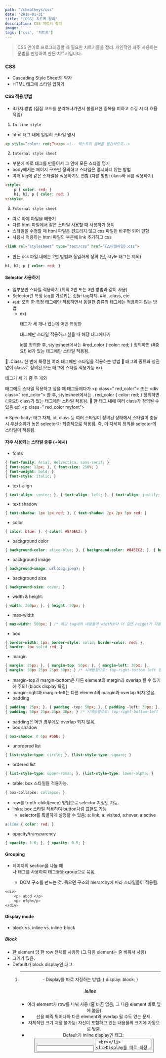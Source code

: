 ```yaml
---
path: "/cheatkeys/css"
date: '2018-01-31'
title: "[CSS] 치트키 정리"
description: CSS 치트키 정리
image: ''
tags: ['css', '치트키']
---
```

> CSS 언어로 프로그래밍할 때 필요한 치트키들을 정리.
> 개인적인 자주 사용하는 문법을 반영하여 만든 치트키입니다.

### CSS
- Cascading Style Sheet의 약자
- HTML 태그에 스타일 입히기

#### CSS 적용 방법
- 3가지 방법 (점점 코드를 분리해나가면서 불필요한 중복을 피하고 수정 시 더 효율적임)
1. `In-line style`
  - html 태그 내에 일일히 스타일 명시
```html
<p style=”color: red;”></p> <!-- 텍스트의 글씨를 빨간색으로-->
```

2. `Internal style sheet`
  - <head> 부분에 따로 <style></style> 태그를 만들어서 그 안에 모든 스타일 명시
  - body에서는 페이지 구조만 정의하고 스타일은 명시하지 않는 방법
  - 여러 tag에 같은 스타일을 적용하기도 편함 (다른 방법: class와 id를 적용하기)
```html
<style>
	p { color: red; }
    h1, h2, p { color: red; }
</style>
```
3. `External style sheet`
  - 따로 아예 파일을 빼놓기
  - 다른 html 파일에서 같은 스타일 사용할 때 사용하기 용이
  - 스타일을 수정할 때 html 파일은 건드리지 않고 css 파일만 바꾸면 되어 편함
  - 사용시 적용하는 html 파일의 <head> 부분에 link 추가하고 css
```html
<link rel=”stylesheet” type=”text/css” href=”{스타일파일}.css”>
```
  - 만든 css 파일 내에는 2번 방법과 동일하게 정의 (단, style 태그는 제외)
```css
h1, h2, p { color: red; }
```

#### Selector 사용하기
- 일부분만 스타일 적용하기 (위의 2번 또는 3번 방법과 같이 사용)
- Selector란 특정 tag를 가르키는 것들: tag자체, #id, .class, etc.
- `#Id`: 오직 한 특정 태그에만 적용하면서 동일한 종류의 태그에는 적용하지 않는 방법
  - ex) <p> 태그가 세 개나 있는데 어떤 특정한 <p> 태그에만 스타일 적용하고 싶을 때
해당 태그에다가 <p id=”red_color”> id를 정의한 후, 
stylesheet에서는 #red_color { color: red; } 정의하면 (#중요!)
id가 있는 태그에만 스타일 적용됨.

	.Class: 한 번에 특정한 여러 태그에만 스타일을 적용하는 방법
	태그의 종류와 상관없이 class로 정의된 모든 태그에 스타일 적용가능
   		  ex) <p> 태그가 세 개 중 두 개와 <div> 태그에도 스타일 적용하고 싶을 때
태그들에다가 <p class=” red_color”> 또는 <div class=” red_color”> 한 후,
stylesheet에서는 . red_color { color: red; } 정의하면 (.중요!)
class가 있는 태그에만 스타일 적용됨.
	한 태그 내에 여러 class가 정의될 수 있음
ex) <p class=” red_color  myfont”>

※ Specificity: 태그 자체, id, class 등 여러 스타일이 정의된 상태에서 스타일이 충돌 시 우선순위가 높은 selector가 최종적으로 적용됨. 즉, 더 자세히 정의된 selector의 스타일이 적용됨.

#### 자주 사용되는 스타일 종류 (+예시)
- fonts
```css
{ font-family: Arial, Helvectica, sans-serif; }
{ font-size: 12px; }, { font-size: 250%; }
{ font-weight: bold; }
{ font-style: italic; }
```
- text-align
```css
{ text-align: center; }, { text-align: left; }, { text-align: justify; }
```
- text shadow
```css
{ text-shadow: 1px 1px red; }, { text-shadow: 2px 2px 5px red; }
```
- color
```css
{ color: blue; }, { color: #845EC2; }
```
- background color
```css
{ background-color: alice-blue; }, { background-color: #845EC2; }, { background-color: rgba(250, 235, 215, 0.5);
```
- background image
```css
{ background-image: url(dog.jpeg); }
```
- background size
```css
{ background-size: cover; }
```
- width & height: 
```css
{ width: 200px; }, { height: 50px; }
```
- max-width
```css
{ max-width: 500px; } /* 해당 tag내의 내용물이 width보다 더 길면 height가 자동으로 늘어남 */
```
- box
```css
{ border-width: 1px; border-style: solid; border-color: red; }, 
{ border: 1px solid red; } 
```
- margin
```css
{ margin: 25px; }, { margin-top: 50px; }, { margin-left: 30px; },
{ margin: 50px 25px 25px 30px; } /* 시계방향으로: top-right-bottom-left 정의 */
```
  - margin-top과 margin-bottom은 다른 element의 margin과 overlap 될 수 있기에 주의! (block display 특징)
  - margin-right과 margin-left는 다른 element의 margin과 overlap 되지 않음.
- padding
```css
{ padding: 25px; }, { padding -top: 50px; }, { padding -left: 30px; },
{ padding: 50px 25px 25px 30px; } /* 시계방향으로: top-right-bottom-left 정의 */
```
  - padding은 어떤 경우에도 overlap 되지 않음.
- box shadow
```css
{ box-shadow: 0 6px #bbb; }
```
- unordered list
```css
{ list-style-type: circle; }, {list-style-type: square; }
```
- ordered list
```css
{ list-style-type: upper-roman; }, {list-style-type: lower-alpha; }
```
- table: box 스타일들 적용가능. 
```css
{ box-collapse: collapse; }
```
  - row를 tr:nth-child(even) 방법으로 selector 지정도 가능.
- links: box 스타일 적용하여 button처럼 표현도 가능
  - selector를 특별하게 설정할 수 있음: a: link, a: visited, a:hover, a:active
```css
a:link { color: red; }
```
- opacity/transparency
```css
{ opacity: 1.0; }, { opacity: 0.5; }
```

#### Grouping
- 페이지의 section을 나눌 때 <div>나 <span> 태그를 사용하여 태그들을 group으로 묶음.
  - DOM 구조를 만드는 것. 묶으면 구조의 hierarchy에 따라 스타일들이 적용됨.
```css
<div>
    <p> abcd </p>
	<p> efgh</p>
</div> 
```

#### Display mode 
- block vs. inline vs. inline-block

##### Block
- 한 element 당 한 row 전체를 사용함 (그 다음 element는 줄 바꿔서 사용)
- 크기가 있음.
- Default가 block display인 태그:
<div>  <h{숫자}>  <p>  <ul>  <ol>  <li>  <table>  <hr>  
<form>  <header>  <footer>  <main>  <section>  <nav>
- Display를 따로 지정하는 방법: { display: block; }

##### Inline
- 여러 element가 row를 나눠 사용 (줄 바꿈 없음; 그 다음 element 바로 옆에 붙음)
- 선을 삐죽 튀어나와 다른 element와 overlap 될 수도 있는 문제.
- 자체적인 크기 지정 불가능: 자신이 포함하고 있는 내용물의 크기에 자동으로 맞춤.
- Default가 inline display인 태그:
<a>  <img>  <button>  <input>  <span>  <textarea>  <br>
- Display를 따로 지정하는 방법: { display: inline; }

#####Inline-block
- 한 줄 (block) 내에 inline element들을 나열할 수 있는 방법
- 한 줄에 한 element만 표현할 수 있는 block display와 element들이 위아래로 overlap될 수 있는 inline display의 문제점들을 보완한 방법
- 따로 지정 by: { display: inline-block; }
- ※ 개인적으로 block과 inline-block가 유용한 것 같음.

#### Layout ( Grid 또는 Flexbox 사용하기 )
- Layout을 더 간편하게 만들 수 있는 방법들.
- Grid: (그리드 가든 게임으로 연습하기) https://cssgridgarden.com/#ko 
- Flexbox: (개구리 게임으로 연습하기) https://flexboxfroggy.com/#ko 

#### Responsive Design 만들기 (@media query 사용하기)
- 웹 페이지의 폭의 길이에 따라 화면의 배치가 반응하여 알아서 조정
- 브라우저 width에 따라 style이 달라지게끔 만들기
- @media를 사용하여 길이 condition을 적용하여 조정
```css
div { width: 300px; }
@media(min-width: 600px) {
	div { width: 650px; }
}
/* 브라우저 width가 600보다 큰 경우 -> div의 width 650px 고정
	                       작은 경우 -> div의 width 300px 고정 
*/
```

#### 그외: CSS transform, transition, perspective, animation, position 등

#### 참고자료
https://opentutorials.org/course/3086 (생활코딩 css)
https://www.w3schools.com/css/default.asp (w3schools html)